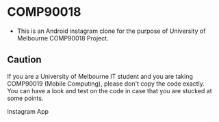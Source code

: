 # COMP90018
- This is an Android instagram clone for the purpose of University of Melbourne COMP90018 Project.
## Caution
If you are a University of Melbourne IT student and you are taking COMP90019 (Mobile Computing), please don't copy the code exactly.  
You can have a look and test on the code in case that you are stucked at some points.

Instagram App
